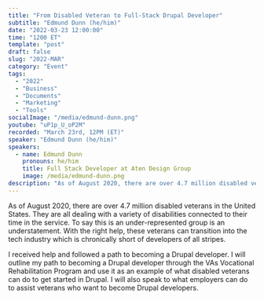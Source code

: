 ```yaml
---
title: "From Disabled Veteran to Full-Stack Drupal Developer"
subtitle: "Edmund Dunn (he/him)"
date: "2022-03-23 12:00:00"
time: "1200 ET"
template: "post"
draft: false
slug: "2022-MAR"
category: "Event"
tags:
  - "2022"
  - "Business"
  - "Documents"
  - "Marketing"
  - "Tools"
socialImage: "/media/edmund-dunn.png"
youtube: "uP1p_U_oP2M"
recorded: "March 23rd, 12PM (ET)"
speaker: "Edmund Dunn (he/him)"
speakers:
  - name: Edmund Dunn
    pronouns: he/him
    title: Full Stack Developer at Aten Design Group
    image: /media/edmund-dunn.png
description: "As of August 2020, there are over 4.7 million disabled veterans in the United States. They are all dealing with a variety of disabilities connected to their time in the service. To say this is an under-represented group is an understatement. With the right help, these veterans can transition into the tech industry which is chronically short of developers of all stripes."
---
```

As of August 2020, there are over 4.7 million disabled veterans in the United States. They are all dealing with a variety of disabilities connected to their time in the service. To say this is an under-represented group is an understatement. With the right help, these veterans can transition into the tech industry which is chronically short of developers of all stripes.

I received help and followed a path to becoming a Drupal developer. I will outline my path to becoming a Drupal developer through the VAs Vocational Rehabilitation Program and use it as an example of what disabled veterans can do to get started in Drupal. I will also speak to what employers can do to assist veterans who want to become Drupal developers.
